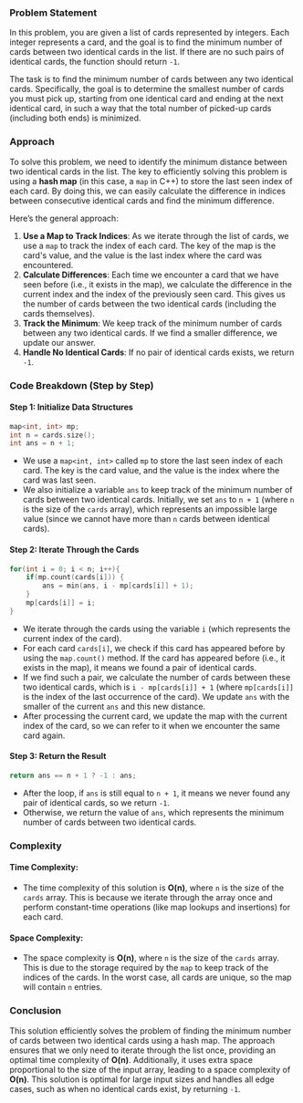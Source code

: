 ### Problem Statement

In this problem, you are given a list of cards represented by integers. Each integer represents a card, and the goal is to find the minimum number of cards between two identical cards in the list. If there are no such pairs of identical cards, the function should return `-1`.

The task is to find the minimum number of cards between any two identical cards. Specifically, the goal is to determine the smallest number of cards you must pick up, starting from one identical card and ending at the next identical card, in such a way that the total number of picked-up cards (including both ends) is minimized.

### Approach

To solve this problem, we need to identify the minimum distance between two identical cards in the list. The key to efficiently solving this problem is using a **hash map** (in this case, a `map` in C++) to store the last seen index of each card. By doing this, we can easily calculate the difference in indices between consecutive identical cards and find the minimum difference.

Here’s the general approach:
1. **Use a Map to Track Indices**: As we iterate through the list of cards, we use a `map` to track the index of each card. The key of the map is the card's value, and the value is the last index where the card was encountered.
2. **Calculate Differences**: Each time we encounter a card that we have seen before (i.e., it exists in the map), we calculate the difference in the current index and the index of the previously seen card. This gives us the number of cards between the two identical cards (including the cards themselves).
3. **Track the Minimum**: We keep track of the minimum number of cards between any two identical cards. If we find a smaller difference, we update our answer.
4. **Handle No Identical Cards**: If no pair of identical cards exists, we return `-1`.

### Code Breakdown (Step by Step)

#### Step 1: Initialize Data Structures
```cpp
map<int, int> mp;
int n = cards.size();
int ans = n + 1;
```
- We use a `map<int, int>` called `mp` to store the last seen index of each card. The key is the card value, and the value is the index where the card was last seen.
- We also initialize a variable `ans` to keep track of the minimum number of cards between two identical cards. Initially, we set `ans` to `n + 1` (where `n` is the size of the `cards` array), which represents an impossible large value (since we cannot have more than `n` cards between identical cards).

#### Step 2: Iterate Through the Cards
```cpp
for(int i = 0; i < n; i++){
    if(mp.count(cards[i])) {
        ans = min(ans, i - mp[cards[i]] + 1);
    }
    mp[cards[i]] = i;            
}
```
- We iterate through the cards using the variable `i` (which represents the current index of the card).
- For each card `cards[i]`, we check if this card has appeared before by using the `map.count()` method. If the card has appeared before (i.e., it exists in the map), it means we found a pair of identical cards.
- If we find such a pair, we calculate the number of cards between these two identical cards, which is `i - mp[cards[i]] + 1` (where `mp[cards[i]]` is the index of the last occurrence of the card). We update `ans` with the smaller of the current `ans` and this new distance.
- After processing the current card, we update the map with the current index of the card, so we can refer to it when we encounter the same card again.

#### Step 3: Return the Result
```cpp
return ans == n + 1 ? -1 : ans;
```
- After the loop, if `ans` is still equal to `n + 1`, it means we never found any pair of identical cards, so we return `-1`.
- Otherwise, we return the value of `ans`, which represents the minimum number of cards between two identical cards.

### Complexity

#### Time Complexity:
- The time complexity of this solution is **O(n)**, where `n` is the size of the `cards` array. This is because we iterate through the array once and perform constant-time operations (like map lookups and insertions) for each card.

#### Space Complexity:
- The space complexity is **O(n)**, where `n` is the size of the `cards` array. This is due to the storage required by the `map` to keep track of the indices of the cards. In the worst case, all cards are unique, so the map will contain `n` entries.

### Conclusion

This solution efficiently solves the problem of finding the minimum number of cards between two identical cards using a hash map. The approach ensures that we only need to iterate through the list once, providing an optimal time complexity of **O(n)**. Additionally, it uses extra space proportional to the size of the input array, leading to a space complexity of **O(n)**. This solution is optimal for large input sizes and handles all edge cases, such as when no identical cards exist, by returning `-1`.